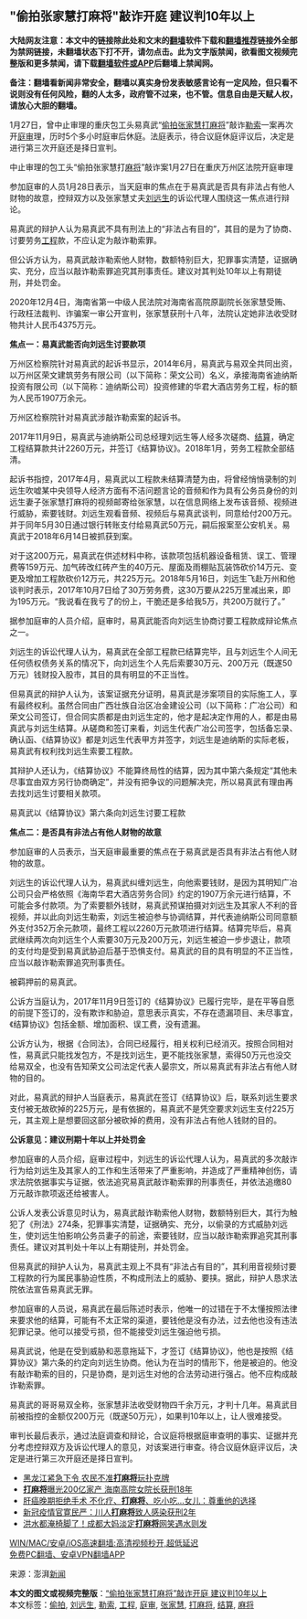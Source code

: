  <h2>"偷拍张家慧打麻将"敲诈开庭 建议判10年以上</h2> <p class="notice"><b>大陆网友注意：本文中的链接除此处和文末的<a href="https://github.com/bannedbook/fanqiang" >翻墙</a>软件下载和<a href="https://github.com/killgcd/justmysocks/blob/master/README.md">翻墙推荐</a>链接外全部为禁网链接，未翻墙状态下打不开，请勿点击。此为文字版禁闻，欲看图文视频完整版和更多禁闻，请下载<a href="https://github.com/bannedbook/fanqiang">翻墙软件或APP</a>后翻墙上禁闻网。</p><p>备注：翻墙看新闻非常安全，翻墙以真实身份发表敏感言论有一定风险，但只看不说则没有任何风险，翻的人太多，政府管不过来，也不管。信息自由是天赋人权，请放心大胆的翻墙。</b></p>  <div class="entry"> <p>1月27日，曾中止审理的重庆包工头易真武“<a href="https://www.bannedbook.org/bnews/tag/%e5%81%b7%e6%8b%8d/" class="st_tag internal_tag" rel="tag" title="标签 偷拍 下的日志">偷拍</a><a href="https://www.bannedbook.org/bnews/tag/%E5%BC%A0%E5%AE%B6%E6%85%A7/" class="st_tag internal_tag" rel="tag" title="标签 张家慧 下的日志">张家慧</a><a href="https://www.bannedbook.org/bnews/tag/%E6%89%93%E9%BA%BB%E5%B0%86/" class="st_tag internal_tag" rel="tag" title="标签 打麻将 下的日志">打麻将</a>”敲诈<a href="https://www.bannedbook.org/bnews/tag/%E5%8B%92%E7%B4%A2/" class="st_tag internal_tag" rel="tag" title="标签 勒索 下的日志">勒索</a>一案再次开<a href="https://www.bannedbook.org/bnews/tag/%E5%BA%AD%E5%AE%A1/" class="st_tag internal_tag" rel="tag" title="标签 庭审 下的日志">庭审</a>理，历时5个多小时庭审后休庭。法庭表示，待合议庭休庭评议后，决定是进行第三次开庭还是择日宣判。</p> <p>中止审理的包工头“偷拍张家慧打<a href="https://www.bannedbook.org/bnews/tag/%E9%BA%BB%E5%B0%86/" class="st_tag internal_tag" rel="tag" title="标签 麻将 下的日志">麻将</a>”敲诈案1月27日在重庆万州区法院开庭审理</p> <p>参加庭审的人员1月28日表示，当天庭审的焦点在于易真武是否具有非法占有他人财物的故意，控辩双方以及张家慧丈夫<a href="https://www.bannedbook.org/bnews/tag/%E5%88%98%E8%BF%9C%E7%94%9F/" class="st_tag internal_tag" rel="tag" title="标签 刘远生 下的日志">刘远生</a>的诉讼代理人围绕这一焦点进行辩论。</p> <p>易真武的辩护人认为易真武不具有刑法上的“非法占有目的”，其目的是为了协商、讨要劳务<a href="https://www.bannedbook.org/bnews/tag/%E5%B7%A5%E7%A8%8B/" class="st_tag internal_tag" rel="tag" title="标签 工程 下的日志">工程</a>款，不应认定为敲诈勒索罪。</p> <p>但公诉方认为，易真武敲诈勒索他人财物，数额特别巨大，犯罪事实清楚，证据确实、充分，应当以敲诈勒索罪追究其刑事责任。建议对其判处10年以上有期徒刑，并处罚金。</p> <p>2020年12月4日，海南省第一中级人民法院对海南省高院原副院长张家慧受贿、行政枉法裁判、诈骗案一审公开宣判，张家慧获刑十八年，法院认定她非法收受财物共计人民币4375万元。</p> <p><strong>焦点一：易真武能否向刘远生讨要款项</strong></p> <p>万州区检察院针对易真武的起诉书显示，2014年6月，易真武与易双全共同出资，以万州区荣文建筑劳务有限公司（以下简称：荣文公司）名义，承接海南省迪纳斯投资有限公司（以下简称：迪纳斯公司）投资修建的华君大酒店劳务工程，标的额为人民币1907万余元。</p>  <p>万州区检察院针对易真武涉敲诈勒索案的起诉书。</p> <p>2017年11月9日，易真武与迪纳斯公司总经理刘远生等人经多次磋商、<a href="https://www.bannedbook.org/bnews/tag/%E7%BB%93%E7%AE%97/" class="st_tag internal_tag" rel="tag" title="标签 结算 下的日志">结算</a>，确定工程结算款共计2260万元，并签订《结算协议》。2018年1月，劳务工程款全部结清。</p> <p>起诉书指控，2017年4月，易真武以工程款未结算清楚为由，将曾经悄悄录制的刘远生吹嘘某中央领导人经济方面有不洁问题言论的音频和作为具有公务员身份的刘远生妻子张家慧打麻将的视频邮寄给张家慧，以在信息网络上发布该音频、视频进行威胁，索要钱财。刘远生观看音频、视频后与易真武谈判，同意给付200万元。并于同年5月30日通过银行转账支付给易真武50万元，嗣后报案至公安机关。易真武于2018年6月14日被抓获到案。</p> <p>对于这200万元，易真武在供述材料中称，该款项包括机器设备租赁、误工、管理费等159万元、加气砖改红砖产生的40万元、屋面及雨棚贴瓦装饰砍价14万元、变更及增加工程款砍价12万元，共225万元。2018年5月16日，刘远生飞赴万州和他谈判时表示，2017年10月7日给了30万劳务费，这30万要从225万里减出来，即为195万元。“我说看在我亏了的份上，干脆还是多给我5万，共200万就行了。”</p> <p>据参加庭审的人员介绍，庭审时，易真武能否向刘远生协商讨要工程款成辩论焦点之一。</p> <p>刘远生的诉讼代理人认为，易真武在全部工程款已结算完毕，且与刘远生个人间无任何债权债务关系的情况下，向刘远生个人先后索要30万元、200万元（既遂50万元）钱财投入股市，其目的具有明显的不正当性。</p> <p>但易真武的辩护人认为，该案证据充分证明，易真武是涉案项目的实际施工人，享有最终权利。虽然合同由广西壮族自治区冶金建设公司（以下简称：广冶公司）和荣文公司签订，但合同实质都是由刘远生定的，他才是起决定作用的人，都是由易真武与刘远生结算。从磋商和签订来看，刘远生代表广冶公司签字，包括备忘录、确认函、《结算协议》都是刘远生代表甲方并签字，刘远生是迪纳斯的实际老板，易真武有权利找刘远生索要工程款。</p> <p>其辩护人还认为，《结算协议》不能算终局性的结算，因为其中第六条规定“其他未尽事宜由双方另行协商确定”，并没有把争议的问题解决完，所以易真武有理由再去找刘远生讨要相关款项。</p>  <p>易真武以《结算协议》第六条向刘远生讨要工程款</p> <p><strong>焦点二：是否具有非法占有他人财物的故意</strong></p> <p>参加庭审的人员表示，当天庭审最重要的焦点在于易真武是否具有非法占有他人财物的故意。</p> <p>刘远生的诉讼代理人认为，易真武纠缠刘远生，向他索要钱财，是因为其明知广冶公司只会严格依照《海南华君大酒店劳务合同》约定的1907万余元进行结算，不可能会多付款项。为了索要额外钱财，易真武预谋拍摄对刘远生及其家人不利的音视频，并以此向刘远生勒索，刘远生被迫参与协调结算，并代表迪纳斯公司同意额外支付352万余元款项，最终工程以2260万元款项进行结算。结算完毕后，易真武继续两次向刘远生个人索要30万元及200万元，刘远生被迫一步步退让，款项的支付均是受到易真武胁迫后基于恐惧支付。易真武的目的具有明显的不正当性，应当以敲诈勒索罪追究刑事责任。</p> <p>被羁押前的易真武。</p> <p>公诉方当庭认为，2017年11月9日签订的《结算协议》已履行完毕，是在平等自愿的前提下签订的，没有欺诈和胁迫，意思表示真实，不存在遗漏项目、未尽事宜，《结算协议》包括金额、增加面积、误工费，没有遗漏。</p> <p>公诉方认为，根据《合同法》，合同已经履行，相关权利已经消灭。按照合同相对性，易真武只能找发包方，不是找刘远生，更不能找张家慧，索得50万元也没交给易双全，也没有告知荣文公司法定代表人晏宗文，所以易真武有非法占有他人财物的目的。</p> <p>对此，易真武的辩护人当庭表示，易真武在签订《结算协议》后，联系刘远生要求支付被无故砍掉的225万元，是有依据的，易真武不是凭空要求刘远生支付225万元，其主观上是想要回这部分被砍掉的费用，没有非法占有他人钱财的目的。</p>  <p><strong>公诉意见：建议刑期十年以上并处罚金</strong></p> <p>参加庭审的人员介绍，庭审过程中，刘远生的诉讼代理人认为，易真武的多次敲诈行为给刘远生及其家人的工作和生活带来了严重影响，并造成了严重精神创伤，请求法院依据事实与证据，依法追究易真武敲诈勒索罪的刑事责任，并依法追缴80万元敲诈款项返还给被害人。</p> <p>公诉人发表公诉意见时认为，易真武敲诈勒索他人财物，数额特别巨大，其行为触犯了《刑法》274条，犯罪事实清楚，证据确实、充分，以偷录的方式威胁刘远生，使刘远生怕影响公务员妻子的前途，索要钱财，应当以敲诈勒索罪追究其刑事责任。建议对其判处十年以上有期徒刑，并处罚金。</p> <p>但易真武的辩护人认为，易真武主观上不具有“非法占有目的”，其利用音视频讨要工程款的行为属民事胁迫性质，不构成刑法上的威胁、要挟。据此，辩护人恳求法院依法宣告易真武无罪。</p> <p>参加庭审的人员说，易真武在最后陈述时表示，他唯一的过错在于不太懂按照法律来要求他的结算，可能有不太正常的渠道，要钱他是没有办法，过去他也没有违法犯罪记录。他可以接受亏损，但不能接受刘远生强迫他亏损。</p> <p>易真武说，他是在受到威胁和恶意拖延下，才签订《结算协议》，他也是按照《结算协议》第六条的约定向刘远生协商。他认为在当时的情形下，他是被迫的。他没有敲诈勒索的目的，只是协商，是刘远生对他的合法劳动进行强占。他不应构成敲诈勒索罪。</p> <p>易真武的哥哥易双全称，张家慧非法收受财物四千余万元，才判十几年。易真武目前被指控的金额仅200万元（既遂50万元），如果判10年以上，让人很难接受。</p> <p>审判长最后表示，通过法庭调查和辩论，合议庭将根据庭审查明的事实、证据并充分考虑控辩双方及诉讼代理人的意见，对该案进行审查。待合议庭休庭评议后，决定是进行第三次开庭还是择日宣判。</p>  <ul class='op-related-articles' title='相关阅读'> <li><a href='https://www.bannedbook.org/bnews/comments/20210116/1468783.html' target='_blank'>黑龙江紧急下令 农民不准<b>打麻将</b>玩扑克牌</a></li> <li><a href='https://www.bannedbook.org/bnews/cbnews/20201204/1442043.html' target='_blank'><b>打麻将</b>曝光200亿家产 海南高院女院长获刑18年</a></li> <li><a href='https://www.bannedbook.org/bnews/health/20201022/1418098.html' target='_blank'>肝癌晚期拒绝手术 不化疗、<b>打麻将</b>、吃小吃…女儿：尊重他的选择</a></li> <li><a href='https://www.bannedbook.org/bnews/headline/20200903/1390272.html' target='_blank'>新冠疫情官寛民严：川人<b>打麻将</b>致人感染获刑2年</a></li> <li><a href='https://www.bannedbook.org/bnews/baitai/20200815/1380674.html' target='_blank'>洪水都淹椅脚了！成都大妈淡定<b>打麻将</b>网笑遇水则发</a></li> </ul> <p class="texttj"> <a href="https://github.com/bannedbook/fanqiang/wiki/V2ray%E6%9C%BA%E5%9C%BA" target="_blank">WIN/MAC/安卓/iOS高速翻墙:高清视频秒开,超低延迟</a><br/> <a href="https://github.com/bannedbook/fanqiang/wiki/%E7%A6%81%E9%97%BB%E7%BD%91%E5%AE%89%E5%8D%93%E7%BF%BB%E5%A2%99%E6%96%B0%E9%97%BBAPP" target="_blank">免费PC翻墙、安卓VPN翻墙APP</a></p><p> 来源：澎湃<span class='wp_keywordlink_affiliate'><a href="https://www.bannedbook.org/" title="新闻">新闻</a></span> </p><a name='sharetosocial'></a>       <div><b>本文的图文或视频完整版</b>：<a href='https://www.bannedbook.org/bnews/cbnews/20210130/1477648.html'>&#8220;偷拍张家慧打麻将&#8221;敲诈开庭 建议判10年以上</a></div>  </div><!--END ENTRY--> <div class="postfooter"> <div>本文标签：<a href="https://www.bannedbook.org/bnews/tag/%e5%81%b7%e6%8b%8d/" rel="tag">偷拍</a>, <a href="https://www.bannedbook.org/bnews/tag/%E5%88%98%E8%BF%9C%E7%94%9F/" rel="tag">刘远生</a>, <a href="https://www.bannedbook.org/bnews/tag/%E5%8B%92%E7%B4%A2/" rel="tag">勒索</a>, <a href="https://www.bannedbook.org/bnews/tag/%E5%B7%A5%E7%A8%8B/" rel="tag">工程</a>, <a href="https://www.bannedbook.org/bnews/tag/%E5%BA%AD%E5%AE%A1/" rel="tag">庭审</a>, <a href="https://www.bannedbook.org/bnews/tag/%E5%BC%A0%E5%AE%B6%E6%85%A7/" rel="tag">张家慧</a>, <a href="https://www.bannedbook.org/bnews/tag/%E6%89%93%E9%BA%BB%E5%B0%86/" rel="tag">打麻将</a>, <a href="https://www.bannedbook.org/bnews/tag/%E7%BB%93%E7%AE%97/" rel="tag">结算</a>, <a href="https://www.bannedbook.org/bnews/tag/%E9%BA%BB%E5%B0%86/" rel="tag">麻将</a></div>  </div><!--END POSTFOOTER--> 